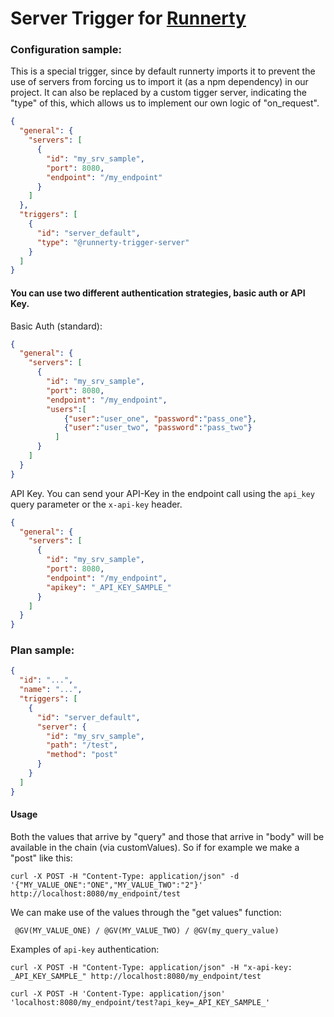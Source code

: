 # Server Trigger for [Runnerty]

### Configuration sample:

This is a special trigger, since by default runnerty imports it to prevent the use of servers from forcing us to import it (as a npm dependency) in our project. It can also be replaced by a custom tigger server, indicating the "type" of this, which allows us to implement our own logic of "on_request".

```json
{
  "general": {
    "servers": [
      {
        "id": "my_srv_sample",
        "port": 8080,
        "endpoint": "/my_endpoint"
      }
    ]
  },
  "triggers": [
    {
      "id": "server_default",
      "type": "@runnerty-trigger-server"
    }
  ]
}
```
#### You can use two different authentication strategies, basic auth or API Key.
Basic Auth (standard):
```json
{
  "general": {
    "servers": [
      {
        "id": "my_srv_sample",
        "port": 8080,
        "endpoint": "/my_endpoint",
        "users":[
            {"user":"user_one", "password":"pass_one"},
            {"user":"user_two", "password":"pass_two"}
          ]
      }
    ]
  }
}
```
API Key. You can send your API-Key in the endpoint call using the `api_key` query parameter or the `x-api-key` header.
```json
{
  "general": {
    "servers": [
      {
        "id": "my_srv_sample",
        "port": 8080,
        "endpoint": "/my_endpoint",
        "apikey": "_API_KEY_SAMPLE_"
      }
    ]
  }
}
```

### Plan sample:

```json
{
  "id": "...",
  "name": "...",
  "triggers": [
    {
      "id": "server_default",
      "server": {
        "id": "my_srv_sample",
        "path": "/test",
        "method": "post"
      }
    }
  ]
}
```

#### Usage

Both the values that arrive by "query" and those that arrive in "body" will be available in the chain (via customValues).
So if for example we make a "post" like this:

```
curl -X POST -H "Content-Type: application/json" -d '{"MY_VALUE_ONE":"ONE","MY_VALUE_TWO":"2"}' http://localhost:8080/my_endpoint/test
```
We can make use of the values through the "get values" function:

```
 @GV(MY_VALUE_ONE) / @GV(MY_VALUE_TWO) / @GV(my_query_value)
```

Examples of `api-key` authentication:

```
curl -X POST -H "Content-Type: application/json" -H "x-api-key: _API_KEY_SAMPLE_" http://localhost:8080/my_endpoint/test
```

```
curl -X POST -H 'Content-Type: application/json' 'localhost:8080/my_endpoint/test?api_key=_API_KEY_SAMPLE_'
```

[runnerty]: http://www.runnerty.io
